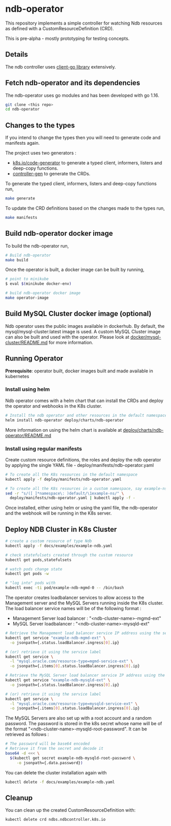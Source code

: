 # ndb-operator

This repository implements a simple controller for watching Ndb resources as
defined with a CustomResourceDefinition (CRD). 

This is pre-alpha - mostly prototyping for testing concepts.

## Details

The ndb controller uses [client-go library](https://github.com/kubernetes/client-go/tree/master/tools/cache) extensively.

## Fetch ndb-operator and its dependencies

The ndb-operator uses go modules and has been developed with go 1.16. 

```sh
git clone <this repo>
cd ndb-operator
```

## Changes to the types

If you intend to change the types then you will need to generate code and manifests again.

The project uses two generators :
- [k8s.io/code-generator](https://github.com/kubernetes/code-generator) to generate a typed client, informers, listers and deep-copy functions.
- [controller-gen](https://github.com/kubernetes-sigs/controller-tools/tree/master/cmd/controller-gen) to generate the CRDs.

To generate the typed client, informers, listers and deep-copy functions run,
```sh
make generate
```

To update the CRD definitions based on the changes made to the types run,
```sh
make manifests
```

## Build ndb-operator docker image

To build the ndb-operator run,

```sh
# Build ndb-operator 
make build
```

Once the operator is built, a docker image can be built by running,

```sh
# point to minikube
$ eval $(minikube docker-env)

# build ndb-operator docker image
make operator-image
```

## Build MySQL Cluster docker image (optional)

Ndb operator uses the public images available in dockerhub. By default, the mysql/mysql-cluster:latest image is used. A custom MySQL Cluster image can also be built and used with the operator. Please look at [docker/mysql-cluster/README.md](docker/mysql-cluster/README.md) for more information.

## Running Operator

**Prerequisite**: operator built, docker images built and made available in kubernetes 

### Install using helm

Ndb operator comes with a helm chart that can install the CRDs and deploy the operator and webhooks in the K8s cluster.

```sh
# Install the ndb operator and other resources in the default namespace
helm install ndb-operator deploy/charts/ndb-operator
```
More information on using the helm chart is available at [deploy/charts/ndb-operator/README.md](deploy/charts/ndb-operator/README.md)

### Install using regular manifests

Create custom resource definitions, the roles and deploy the ndb operator by applying the single YAML file - deploy/manifests/ndb-operator.yaml

```sh
# To create all the K8s resources in the default namespace
kubectl apply -f deploy/manifests/ndb-operator.yaml

# To create all the K8s resources in a custom namespace, say example-ns, run
sed -r "s/([ ]*namespace\: )default/\1example-ns/" \
  deploy/manifests/ndb-operator.yaml | kubectl apply -f -

```

Once installed, either using helm or using the yaml file, the ndb-operator and the webhook will be running in the K8s server.

## Deploy NDB Cluster in K8s Cluster

```sh
# create a custom resource of type Ndb
kubectl apply -f docs/examples/example-ndb.yaml

# check statefulsets created through the custom resource
kubectl get pods,statefulsets

# watch pods change state
kubectl get pods -w

# "log into" pods with 
kubectl exec -ti pod/example-ndb-mgmd-0 -- /bin/bash
```

The operator creates loadbalancer services to allow access to the Management server and the MySQL Servers running inside the K8s cluster.
The load balancer service names will be of the following format :
 * Management Server load balancer : "\<ndb-cluster-name\>-mgmd-ext"
 * MySQL Server loadbalancer : "\<ndb-cluster-name\>-mysqld-ext"

```sh
# Retrieve the Management load balancer service IP address using the service name
kubectl get service "example-ndb-mgmd-ext" \
  -o jsonpath={.status.loadBalancer.ingress[0].ip}

# (or) retrieve it using the service label
kubectl get service \
  -l "mysql.oracle.com/resource-type=mgmd-service-ext" \
  -o jsonpath={.items[0].status.loadBalancer.ingress[0].ip}

# Retrieve the MySQL Server load balancer service IP address using the service name
kubectl get service "example-ndb-mysqld-ext" \
  -o jsonpath={.status.loadBalancer.ingress[0].ip}

# (or) retrieve it using the service label
kubectl get service \
  -l "mysql.oracle.com/resource-type=mysqld-service-ext" \
  -o jsonpath={.items[0].status.loadBalancer.ingress[0].ip}

```

The MySQL Servers are also set up with a root account and a random password.
The password is stored in the k8s secret whose name will be of the format "\<ndb-cluster-name\>-mysqld-root-password".
It can be retrieved as follows :

```sh
# The password will be base64 encoded
# Retrieve it from the secret and decode it
base64 -d <<< \
  $(kubectl get secret example-ndb-mysqld-root-password \
     -o jsonpath={.data.password})
```

You can delete the cluster installation again with


```sh
kubectl delete -f docs/examples/example-ndb.yaml
```

## Cleanup

You can clean up the created CustomResourceDefinition with:

    kubectl delete crd ndbs.ndbcontroller.k8s.io

